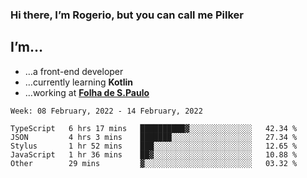 ### Hi there, I’m Rogerio, but you can call me Pilker

## I’m…
- …a front-end developer
- …currently learning **Kotlin**
- …working at [**Folha de S.Paulo**](https://www.folha.com.br/)

<!--START_SECTION:waka-->
```text
Week: 08 February, 2022 - 14 February, 2022

TypeScript   6 hrs 17 mins   ██████████▓░░░░░░░░░░░░░░   42.34 % 
JSON         4 hrs 3 mins    ███████░░░░░░░░░░░░░░░░░░   27.34 % 
Stylus       1 hr 52 mins    ███░░░░░░░░░░░░░░░░░░░░░░   12.65 % 
JavaScript   1 hr 36 mins    ██▓░░░░░░░░░░░░░░░░░░░░░░   10.88 % 
Other        29 mins         ▓░░░░░░░░░░░░░░░░░░░░░░░░   03.32 % 
```
<!--END_SECTION:waka-->
